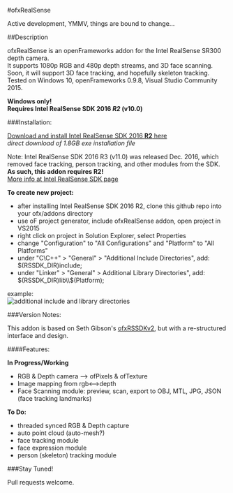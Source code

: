 #ofxRealSense

Active development, YMMV, things are bound to change...

##Description

ofxRealSense is an openFrameworks addon for the Intel RealSense SR300 depth camera.  
It supports 1080p RGB and 480p depth streams, and 3D face scanning. Soon, it will support 3D face tracking, and hopefully skeleton tracking.  
Tested on Windows 10, openFrameworks 0.9.8, Visual Studio Community 2015.

__Windows only!__  
__Requires Intel RealSense SDK 2016 *R2* (v10.0)__

###Installation:

[Download and install Intel RealSense SDK 2016 __R2__ here](http://registrationcenter-download.intel.com/akdlm/irc_nas/vcp/9078/intel_rs_sdk_offline_package_10.0.26.0396.exe)  
_direct download of 1.8GB exe installation file_

Note: Intel RealSense SDK 2016 R3 (v11.0) was released Dec. 2016, which removed face tracking, person tracking, and other modules from the SDK.  
__As such, this addon requires R2!__  
[More info at Intel RealSense SDK page](https://software.intel.com/en-us/intel-realsense-sdk)

__To create new project:__

* after installing Intel RealSense SDK 2016 R2, clone this github repo into your ofx/addons directory
* use oF project generator, include ofxRealSense addon, open project in VS2015
* right click on project in Solution Explorer, select Properties
* change "Configuration" to "All Configurations" and "Platform" to "All Platforms"
* under "C\C++" > "General" > "Additional Include Directories", add:  
$(RSSDK_DIR)include;
* under "Linker" > "General" > Additional Library Directories", add:  
$(RSSDK_DIR)lib\\$(Platform);

example:  
![additional include and library directories](https://raw.githubusercontent.com/tyhenry/ofxRealSense/master/readme_addDirs.png)


###Version Notes:

This addon is based on Seth Gibson's [ofxRSSDKv2](https://github.com/tyhenry/ofxRSSDKv2), but with a re-structured interface and design.

####Features:

__In Progress/Working__

* RGB & Depth camera --> ofPixels & ofTexture
* Image mapping from rgb<-->depth
* Face Scanning module: preview, scan, export to OBJ, MTL, JPG, JSON (face tracking landmarks)

__To Do:__

* threaded synced RGB & Depth capture
* auto point cloud (auto-mesh?)
* face tracking module
* face expression module
* person (skeleton) tracking module

###Stay Tuned!

Pull requests welcome.


